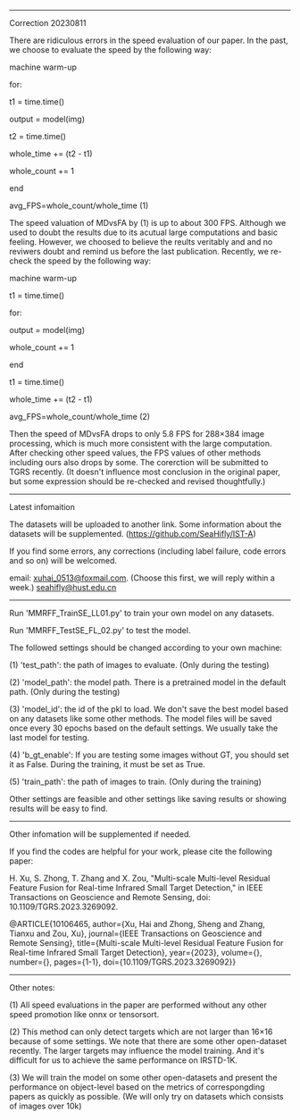 ------------------------------------------------------------------------------
Correction 20230811

There are ridiculous errors in the speed evaluation of our paper. In the past, we choose to evaluate the speed by the following way:

machine warm-up

for:

t1 = time.time()

output = model(img)

t2 = time.time()

whole_time += (t2 - t1)

whole_count += 1

end

avg_FPS=whole_count/whole_time (1)


The speed valuation of MDvsFA by (1) is up to about 300 FPS. Although we used to doubt the results due to its acutual large computations and basic feeling.
However, we choosed to believe the reults veritably and and no reviwers doubt and remind us before the last publication.
Recently, we re-check the speed by the following way:

machine warm-up

t1 = time.time()

for:

output = model(img)

whole_count += 1

end

t1 = time.time()

whole_time += (t2 - t1)

avg_FPS=whole_count/whole_time (2)


Then the speed of MDvsFA drops to only 5.8 FPS for 288×384 image processing, which is much more consistent with the large computation.
After checking other speed values, the FPS values of other methods including ours also drops by some. 
The corerction will be submitted to TGRS recently.
(It doesn't influence most conclusion in the original paper, but some expression should be re-checked and revised thoughtfully.)

------------------------------------------------------------------------------
Latest infomaition

The datasets will be uploaded to another link. Some information about the datasets will be supplemented.
(https://github.com/SeaHifly/IST-A)

If you find some errors, any corrections (including label failure, code errors and so on) will be welcomed.

email: 
xuhai_0513@foxmail.com. (Choose this first, we will reply within a week.) 
seahifly@hust.edu.cn

--------------------------------------------------------------------------------
Run 'MMRFF_TrainSE_LL01.py' to train your own model on any datasets. 

Run 'MMRFF_TestSE_FL_02.py' to test the model. 

The followed settings should be changed according to your own machine:

(1) 'test_path': the path of images to evaluate. (Only during the testing)

(2) 'model_path': the model path. There is a pretrained model in the default path. (Only during the testing)

(3) 'model_id': the id of the pkl to load. We don't save the best model based on any datasets like some other methods. The model files will be saved once every 30 epochs based on the default settings. We usually take the last model for testing.

(4) 'b_gt_enable': If you are testing some images without GT, you should set it as False. During the training, it must be set as True.

(5) 'train_path': the path of images to train. (Only during the training)

Other settings are feasible and other settings like saving results or showing results will be easy to find.

----------------------------------------------------------------------------------------
Other infomation will be supplemented if needed.

If you find the codes are helpful for your work, please cite the following paper:

H. Xu, S. Zhong, T. Zhang and X. Zou, "Multi-scale Multi-level Residual Feature Fusion for Real-time Infrared Small Target Detection," in IEEE Transactions on Geoscience and Remote Sensing, doi: 10.1109/TGRS.2023.3269092.

@ARTICLE{10106465,
  author={Xu, Hai and Zhong, Sheng and Zhang, Tianxu and Zou, Xu},
  journal={IEEE Transactions on Geoscience and Remote Sensing}, 
  title={Multi-scale Multi-level Residual Feature Fusion for Real-time Infrared Small Target Detection}, 
  year={2023},
  volume={},
  number={},
  pages={1-1},
  doi={10.1109/TGRS.2023.3269092}}
 
----------------------------------------------------------------------------------------
Other notes:

(1) All speed evaluations in the paper are performed without any other speed promotion like onnx or tensorsort. 

(2) This method can only detect targets which are not larger than 16×16 because of some settings. We note that there are some other open-dataset recently. The larger targets may influence the model training. And it's difficult for us to achieve the same performance on IRSTD-1K.

(3) We will train the model on some other open-datasets and present the performance on object-level based on the metrics of correspongding papers as quickly as possible. (We will only try on datasets which consists of images over 10k)
